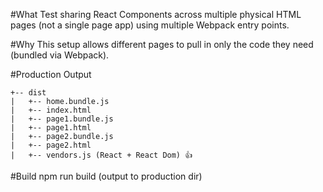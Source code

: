 #What
Test sharing React Components across multiple physical HTML pages (not a single page app) using multiple Webpack entry points.

#Why
This setup allows different pages to pull in only the code they need (bundled via Webpack).

#Production Output
```
+-- dist
|   +-- home.bundle.js
|   +-- index.html
|   +-- page1.bundle.js
|   +-- page1.html
|   +-- page2.bundle.js
|   +-- page2.html
|   +-- vendors.js (React + React Dom) 👍
```

#Build
npm run build (output to production dir)
